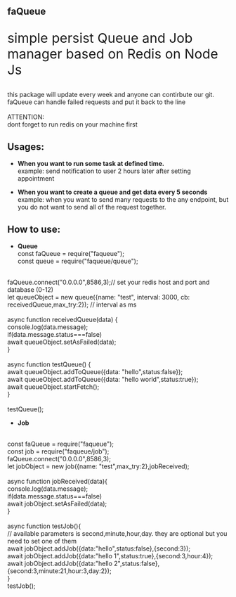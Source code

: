 faQueue<br>
-
<p style="font-size:30px">simple persist Queue and Job manager based on Redis on Node Js</p>
this package will update every week and anyone can contirbute our git.<br>
faQueue can handle failed requests and put it back to the line<br><br>
ATTENTION:<br>
dont forget to run redis on your machine first


<b>Usages:</b><br>
- 
- <b>When you want to run some task at defined time.<br></b>
example: send notification to user 2 hours later after setting appointment

- <b>When you want to create a queue and get data every 5 seconds</b><br>
example: when you want to send many requests to the any endpoint, but you do not want to send all of the request together.<br>

<b>How to use:</b>
-
- <b>Queue</b><br>
const faQueue = require("faqueue");<br>
const queue = require("faqueue/queue");
<br>
faQueue.connect("0.0.0.0",8586,3);// set your redis host and port and database (0-12) <br> 
let queueObject =  new queue({name: "test", interval: 3000, cb: receivedQueue,max_try:2}); // interval as ms<br>
<br>
async function receivedQueue(data) {<br>
    console.log(data.message);<br>
    if(data.message.status===false)<br>
        await queueObject.setAsFailed(data);<br>
}<br>
<br>
async function testQueue() {<br>
    await queueObject.addToQueue({data: "hello",status:false});<br>
    await queueObject.addToQueue({data: "hello world",status:true});<br>
    await queueObject.startFetch();<br>
}<br><br>
testQueue();<br>

- <b>Job</b>
<br>
const faQueue = require("faqueue");<br>
const job = require("faqueue/job");<br>
faQueue.connect("0.0.0.0",8586,3);<br>
let jobObject =  new job({name: "test",max_try:2},jobReceived);<br>
<br>
async function jobReceived(data){<br>
    console.log(data.message);<br>
    if(data.message.status===false)<br>
        await jobObject.setAsFailed(data);<br>
}<br><br>
async function testJob(){<br>
// available parameters is second,minute,hour,day. they are optional but you need to set one of them<br>
    await jobObject.addJob({data:"hello",status:false},{second:3});<br>
    await jobObject.addJob({data:"hello 1",status:true},{second:3,hour:4});<br>
    await jobObject.addJob({data:"hello 2",status:false},{second:3,minute:21,hour:3,day:2});<br>
}<br>
testJob();<br>
